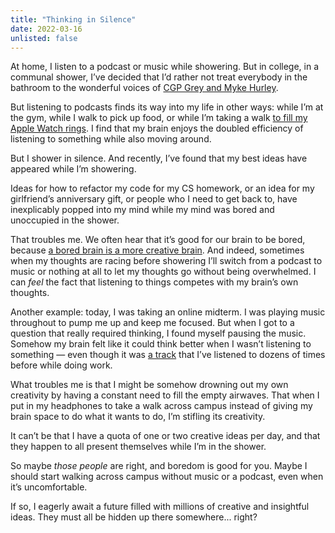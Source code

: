 ```yaml
---
title: "Thinking in Silence"
date: 2022-03-16
unlisted: false
---
```


At home, I listen to a podcast or music while showering. But in college, in a communal shower, I’ve decided that I’d rather not treat everybody in the bathroom to the wonderful voices of [CGP Grey and Myke Hurley](https://www.relay.fm/cortex/).

But listening to podcasts finds its way into my life in other ways: while I’m at the gym, while I walk to pick up food, or while I’m taking a walk [to fill my Apple Watch rings](https://benborgers.com/posts/2022-01-14#i-wanna-close-my-apple-watch-rings-every-day-this-year). I find that my brain enjoys the doubled efficiency of listening to something while also moving around.

But I shower in silence. And recently, I’ve found that my best ideas have appeared while I’m showering.

Ideas for how to refactor my code for my CS homework, or an idea for my girlfriend’s anniversary gift, or people who I need to get back to, have inexplicably popped into my mind while my mind was bored and unoccupied in the shower.

That troubles me. We often hear that it’s good for our brain to be bored, because [a bored brain is a more creative brain](https://www.nytimes.com/2019/02/02/opinion/sunday/children-bored.html). And indeed, sometimes when my thoughts are racing before showering I’ll switch from a podcast to music or nothing at all to let my thoughts go without being overwhelmed. I can _feel_ the fact that listening to things competes with my brain’s own thoughts.

Another example: today, I was taking an online midterm. I was playing music throughout to pump me up and keep me focused. But when I got to a question that really required thinking, I found myself pausing the music. Somehow my brain felt like it could think better when I wasn’t listening to something — even though it was [a track](https://www.youtube.com/watch?v=uWzkK7tUjaU) that I’ve listened to dozens of times before while doing work.

What troubles me is that I might be somehow drowning out my own creativity by having a constant need to fill the empty airwaves. That when I put in my headphones to take a walk across campus instead of giving my brain space to do what it wants to do, I’m stifling its creativity.

It can’t be that I have a quota of one or two creative ideas per day, and that they happen to all present themselves while I’m in the shower.

So maybe _those people_ are right, and boredom is good for you. Maybe I should start walking across campus without music or a podcast, even when it’s uncomfortable.

If so, I eagerly await a future filled with millions of creative and insightful ideas. They must all be hidden up there somewhere... right?
